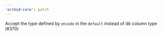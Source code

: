 ```yaml
---
'orchid-core': patch
---
```


Accept the type defined by `encode` in the `default` instead of db column type (#370)
